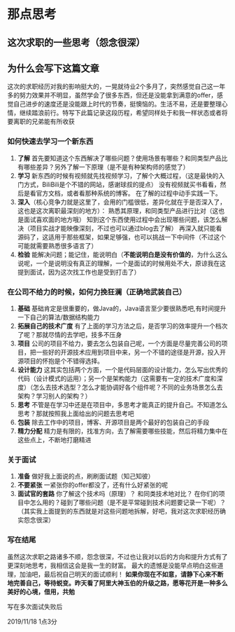 # 那点思考

## 这次求职的一些思考（怨念很深）

## 为什么会写下这篇文章

这次的求职经历对我的影响挺大的，一晃就待业2个多月了，突然感觉自己这一年多的努力效果并不明显，虽然学会了很多东西，但还是没能拿到满意的offer，感觉自己进步的速度还是没能跟上时代的节奏，挺懊恼的。生活不易，还是要整理心情，继续踏浪前行。特写下此篇记录这段历程，希望同样处于和我一样状态或者将要离职的兄弟能有所收获

### 如何快速去学习一个新东西

1. **了解** 首先要知道这个东西解决了哪些问题？使用场景有哪些？和同类型产品比有哪些差异？另外了解一下原理（是不是有种架构师的感觉了）
2. **学习** 新东西的时候有视频就先找视频学习，了解个大概过程，（这是最快的入门方式，BiliBili是个不错的网站，感谢球叔的提点）
没有视频就买书看看，然后是看官方文档，或者看那种系统的博客。
在了解的过程中动手实践一下。
3. **深入**（核心竞争力就是这里了，会用的门槛很低，差异化就在于是否深入了，这也是这次离职最深刻的地方）：
熟悉其原理，和同类型产品进行比对（这也是面试喜欢面的地方哦）
知到这个东西使用过程中会出现哪些问题，该怎么解决（项目实战才能映像深刻，不过也可以通过blog去了解）
再深入就只能看源码了，这适用于那些框架，如果足够强，也可以挑战一下中间件（不过这个可能就需要熟悉很多语言了）
4. **检验** 能解决问题；能记住，能说明白（**不能说明白是没有价值的**，为什么这么说呢，一个是说明没有真正的理解，一个是面试的时候用处不大，原谅我在这提到面试，因为这次找工作也是受到打击了）

### 在公司不给力的时候，如何力挽狂澜（正确地武装自己）

1. **基础** 基础肯定是很重要的，做Java的，Java语言至少要很熟悉吧,有时间提升一下自己的算法/数据结构能力
2. **拓展自己的技术广度** 有了上面的学习方法之后，是否学习的效率提升一个档次了呢？那就尽情的去学吧，技多不压身
3. **项目** 公司的项目不给力，要去怎么包装自己呢，一个方面是尽量完善公司的项目，把一些好的开源技术应用到项目中来，另一个不错的途径是开源，投入开源项目的怀抱是个不错得选择。
4. **设计能力** 这其实包括两个方面，一个是代码层面的设计能力，怎么写出优秀的代码（设计模式的运用）；另一个是架构能力（这需要有一定的技术广度和深度）（怎么去技术选型？怎么才能协调好各个组件呢？不同的业务场景怎么去架构？学习别人的架构？）
5. **思考** 不管是在学习中还是在项目中，多思考才能真正的提升自己。不知道怎么思考？那就按照我上面给出的问题去思考吧
6. **包装** 除去工作中的项目，博客、开源项目是两个最好的包装自己的手段
7. **精力分配** 精力是有限的，找准方向，去了解需要哪些技能，然后将精力集中在这些点上，不断地打磨精进

### 关于面试

1. **准备** 做好我上面说的点，刷刷面试题（知己知彼）
2. **不要紧张** 一紧张你的offer都没了，还有什么好紧张的呢
3. **面试官的套路** 你了解这个技术吗（原理）？ 和同类技术地对比？ 在你们的项目中怎么用的？碰到了哪些问题（是不是平常碰到技术问题要记录一下呢）？（其实我上面提到的东西就是对这些问题地拆解，好吧，我对这次求职经历确实怨念很深）

### 写在结尾

虽然这次求职之路诸多不顺，怨念很深，不过也让我对以后的方向和提升方式有了更深刻地思考，我相信这会是我一生的财富。
最大的遗憾是没能早点明白这些道理，加油吧，最后祝自己明天的面试顺利！
**如果你现在不如意，请静下心来不断地完善自己，等待蜕变。昨天看了阿里大神玉伯的升级之路，愿等花开是一种多么美好的心境，借用，共勉**

写在多次面试失败后

2019/11/18 1点3分

